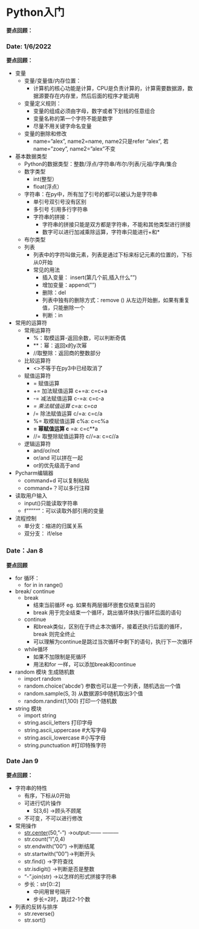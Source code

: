 # Python入门
**要点回顾：**

### **Date: 1/6/2022**

 **要点回顾：**

- 变量
    - 变量/变量值/内存位置：
        - 计算机的核心功能是计算，CPU是负责计算的，计算需要数据源，数据源要存在内存里，然后后面的程序才能调用
    - 变量定义规则：
        - 变量的组成必须由字母，数字或者下划线的任意组合
        - 变量名称的第一个字符不能是数字
        - 尽量不用关键字命名变量
    - 变量的删除和修改
        - name=”alex”, name2=name, name2只是refer “alex”, 若name=”zoey”, name2=”alex”不变
- 基本数据类型
    - Python的数据类型：整数/浮点/字符串/布尔/列表/元祖/字典/集合
    - 数字类型
        - int(整型）
        - float(浮点）
    - 字符串：在py中，所有加了引号的都可以被认为是字符串
        - 单引号双引号没有区别
        - 多引号 引用多行字符串
        - 字符串的拼接：
            - 字符串的拼接只能是双方都是字符串，不能和其他类型进行拼接
            - 数字可以进行加减乘除运算，字符串只能进行+和*
    - 布尔类型
    - 列表
        - 列表中的字符叫做元素，列表是通过下标来标记元素的位置的，下标从0开始
        - 常见的用法
            - 插入变量： insert(第几个前,插入什么””)
            - 增加变量：append(””)
            - 删除：del
            - 列表中独有的删除方式：remove () 从左边开始删，如果有重复值，只能删除一个
            - 判断：in
- 常用的运算符
    - 常用运算符
        - %：取模运算-返回余数，可以判断奇偶
        - **：幂：返回x的y次幂
        - //取整除：返回商的整数部分
    - 比较运算符
        - <>不等于在py3中已经取消了
    - 赋值运算符
        - = 赋值运算
        - += 加法赋值运算 c+=a: c=c+a
        - -= 减法赋值运算 c-=a: c=c-a
        - *= 乘法赋值运算 c*=a: c=c*a*
        - /= 除法赋值运算 c/=a: c=c/a
        - %= 取模赋值运算 c%a: c=c%a
        - **= 幂赋值运算 c** =a: c=c**a
        - //= 取整除赋值运算符 c//=a: c=c//a
    - 逻辑运算符
        - and/or/not
        - or/and 可以拼在一起
        - or的优先级高于and
- Pycharm编辑器
    - command+d 可以复制粘贴
    - command+？可以多行注释
- 读取用户输入
    - input()只能读取字符串
    - f””””“”：可以读取外部引用的变量
- 流程控制
    - 单分支：缩进的归属关系
    - 双分支： if/else

### Date：Jan 8

**要点回顾**

- for 循环：
    - for in in range()
- break/ continue
    - break
        - 结束当前循环 eg. 如果有两层循环嵌套仅结束当前的
        - break 用于完全结束一个循环，跳出循环体执行循环后面的语句
    - continue
        - 和break类似，区别在于终止本次循环，接着还执行后面的循环，break 则完全终止
        - 可以理解为continue是跳过当次循环中剩下的语句，执行下一次循环
    - while循环
        - 如果不加限制是死循环
        - 用法和for 一样，可以添加break和continue
 - random 模块 生成随机数
    - import random
    - random.choice(‘abcde’) 参数也可以是一个列表，随机选出一个值
    - random.sample(S, 3) 从数据源S中随机取出3个值
    - random.randint(1,100) 打印一个随机数
- string 模块
    - import string
    - string.ascii_letters 打印字母
    - string.ascii_uppercase #大写字母
    - string.ascii_lowercase #小写字母
    - string.punctuation #打印特殊字符
### Date Jan 9

**要点回顾：**

- 字符串的特性
    - 有序，下标从0开始
    - 可进行切片操作
        - S[3,6] →顾头不顾尾
    - 不可变，不可以进行修改
- 常用操作
    - [str.center](http://str.center)(50,”-”) →output:—— ———
    - str.count(”l”,0,4)
    - str.endwith(”00”) →判断结尾
    - str.startwith(”00”)→判断开头
    - str.find() →字符查找
    - str.isdigit() →判断是否是整数
    - “-”.join(str) →以怎样的形式拼接字符串
    - 步长：str[0::2]
        - 中间用冒号隔开
        - 步长=2时，跳过2-1个数
- 列表的反转与排序
    - str.reverse()
    - str.sort()
